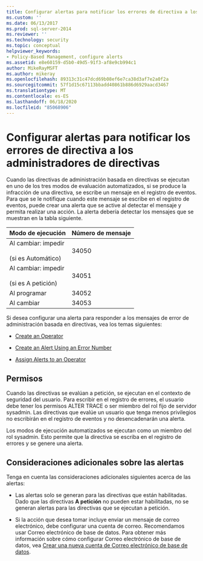```yaml
---
title: Configurar alertas para notificar los errores de directiva a los administradores de directivas | Microsoft Docs
ms.custom: ''
ms.date: 06/13/2017
ms.prod: sql-server-2014
ms.reviewer: ''
ms.technology: security
ms.topic: conceptual
helpviewer_keywords:
- Policy-Based Management, configure alerts
ms.assetid: e8e60159-d5b0-49d5-91f3-af8e9cb994c1
author: MikeRayMSFT
ms.author: mikeray
ms.openlocfilehash: 89313c31c47dcd69b08ef6e7ca38d3af7e2a0f2a
ms.sourcegitcommit: 57f1d15c67113bbadd40861b886d6929aacd3467
ms.translationtype: MT
ms.contentlocale: es-ES
ms.lasthandoff: 06/18/2020
ms.locfileid: "85068906"
---
```

# <a name="configure-alerts-to-notify-policy-administrators-of-policy-failures"></a>Configurar alertas para notificar los errores de directiva a los administradores de directivas
  Cuando las directivas de administración basada en directivas se ejecutan en uno de los tres modos de evaluación automatizados, si se produce la infracción de una directiva, se escribe un mensaje en el registro de eventos. Para que se le notifique cuando este mensaje se escribe en el registro de eventos, puede crear una alerta que se active al detectar el mensaje y permita realizar una acción. La alerta debería detectar los mensajes que se muestran en la tabla siguiente.  
  
|Modo de ejecución|Número de mensaje|  
|--------------------|--------------------|  
|Al cambiar: impedir<br /><br /> (si es Automático)|34050|  
|Al cambiar: impedir<br /><br /> (si es A petición)|34051|  
|Al programar|34052|  
|Al cambiar|34053|  
  
 Si desea configurar una alerta para responder a los mensajes de error de administración basada en directivas, vea los temas siguientes:  
  
-   [Create an Operator](../../ssms/agent/create-an-operator.md)  
  
-   [Create an Alert Using an Error Number](../../ssms/agent/create-an-alert-using-an-error-number.md)  
  
-   [Assign Alerts to an Operator](../../ssms/agent/assign-alerts-to-an-operator.md)  
  
## <a name="permissions"></a>Permisos  
 Cuando las directivas se evalúan a petición, se ejecutan en el contexto de seguridad del usuario. Para escribir en el registro de errores, el usuario debe tener los permisos ALTER TRACE o ser miembro del rol fijo de servidor sysadmin. Las directivas que evalúe un usuario que tenga menos privilegios no escribirán en el registro de eventos y no desencadenarán una alerta.  
  
 Los modos de ejecución automatizados se ejecutan como un miembro del rol sysadmin. Esto permite que la directiva se escriba en el registro de errores y se genere una alerta.  
  
## <a name="additional-considerations-about-alerts"></a>Consideraciones adicionales sobre las alertas  
 Tenga en cuenta las consideraciones adicionales siguientes acerca de las alertas:  
  
-   Las alertas solo se generan para las directivas que están habilitadas. Dado que las directivas **A petición** no pueden estar habilitadas, no se generan alertas para las directivas que se ejecutan a petición.  
  
-   Si la acción que desea tomar incluye enviar un mensaje de correo electrónico, debe configurar una cuenta de correo. Recomendamos usar Correo electrónico de base de datos. Para obtener más información sobre cómo configurar Correo electrónico de base de datos, vea [Crear una nueva cuenta de Correo electrónico de base de datos](../database-mail/create-a-database-mail-account.md).  
  
  
